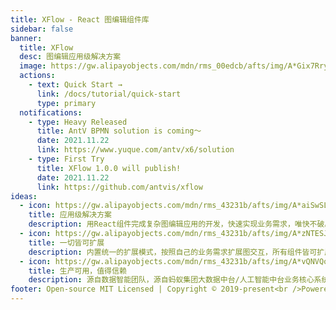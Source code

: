 ```yaml
---
title: XFlow - React 图编辑组件库
sidebar: false
banner:
  title: XFlow
  desc: 图编辑应用级解决方案
  image: https://gw.alipayobjects.com/mdn/rms_00edcb/afts/img/A*Gix7Rry3-5wAAAAAAAAAAABkARQnAQ
  actions:
    - text: Quick Start →
      link: /docs/tutorial/quick-start
      type: primary
  notifications:
    - type: Heavy Released
      title: AntV BPMN solution is coming～
      date: 2021.11.22
      link: https://www.yuque.com/antv/x6/solution
    - type: First Try
      title: XFlow 1.0.0 will publish!
      date: 2021.11.22
      link: https://github.com/antvis/xflow
ideas:
  - icon: https://gw.alipayobjects.com/mdn/rms_43231b/afts/img/A*aiSwSLVyR14AAAAAAAAAAAAAARQnAQ
    title: 应用级解决方案
    description: 用React组件完成复杂图编辑应用的开发，快速实现业务需求，唯快不破。
  - icon: https://gw.alipayobjects.com/mdn/rms_43231b/afts/img/A*zNTESJL7HJgAAAAAAAAAAAAAARQnAQ
    title: 一切皆可扩展
    description: 内置统一的扩展模式，按照自己的业务需求扩展图交互，所有组件皆可扩展。
  - icon: https://gw.alipayobjects.com/mdn/rms_43231b/afts/img/A*vQNVQoydZIIAAAAAAAAAAAAAARQnAQ
    title: 生产可用，值得信赖
    description: 源自数据智能团队，源自蚂蚁集团大数据中台/人工智能中台业务核心系统
footer: Open-source MIT Licensed | Copyright © 2019-present<br />Powered by [dumi](https://d.umijs.org)
---
```

